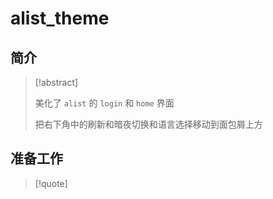 # alist_theme
## 简介

> [!abstract]
>
> 美化了 `alist` 的 `login` 和 `home` 界面
>
> 把右下角中的刷新和暗夜切换和语言选择移动到面包屑上方

## 准备工作

> [!quote]  

